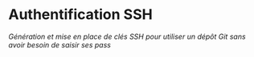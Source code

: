 # Authentification SSH

*Génération et mise en place de clés SSH pour utiliser un dépôt Git sans avoir besoin de saisir ses pass*
